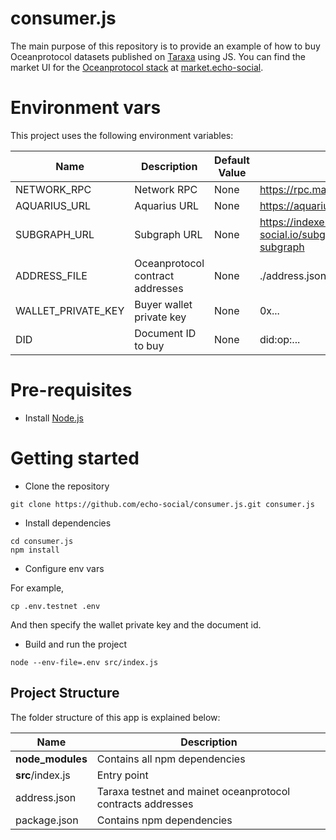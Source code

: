 # consumer.js

The main purpose of this repository is to provide an example of how to buy Oceanprotocol datasets published on [Taraxa](https://www.taraxa.io) using JS.
You can find the market UI for the [Oceanprotocol stack](https://oceanprotocol.com/) at [market.echo-social](https://market.echo-social.io/).

# Environment vars
This project uses the following environment variables:

| Name | Description | Default Value | Example |
| ---- | ----------- | ------------- | ------- |
| NETWORK_RPC            | Network RPC           | None      | https://rpc.mainnet.taraxa.io |
| AQUARIUS_URL           | Aquarius URL          | None      | https://aquarius.echo-social.io |
| SUBGRAPH_URL           | Subgraph URL          | None      | https://indexer.echo-social.io/subgraphs/name/oceanprotocol/ocean-subgraph |
| ADDRESS_FILE           | Oceanprotocol contract addresses          | None      | ./address.json |
| WALLET_PRIVATE_KEY     | Buyer wallet private key         | None      | 0x... |
| DID                    | Document ID to buy | None | did:op:... |


# Pre-requisites
- Install [Node.js](https://nodejs.org/en/)


# Getting started
- Clone the repository
```
git clone https://github.com/echo-social/consumer.js.git consumer.js
```
- Install dependencies
```
cd consumer.js
npm install
```
- Configure env vars

For example,
```
cp .env.testnet .env
```

And then specify the wallet private key and the document id.

- Build and run the project
```
node --env-file=.env src/index.js
```

## Project Structure
The folder structure of this app is explained below:

| Name | Description |
| ------------------------ | --------------------------------------------------------------------------------------------- |
| **node_modules**         | Contains all  npm dependencies                                                            |
| **src**/index.js         | Entry point                                                           |
| address.json         | Taraxa testnet and mainet oceanprotocol contracts addresses  |
| package.json             | Contains npm dependencies
